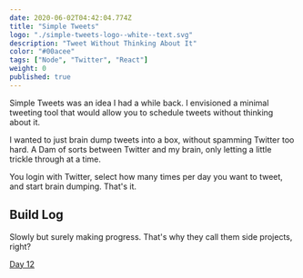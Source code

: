 ```yaml
---
date: 2020-06-02T04:42:04.774Z
title: "Simple Tweets"
logo: "./simple-tweets-logo--white--text.svg"
description: "Tweet Without Thinking About It"
color: "#00acee"
tags: ["Node", "Twitter", "React"]
weight: 0
published: true
---
```


Simple Tweets was an idea I had a while back. I envisioned a minimal tweeting tool that would allow you to schedule tweets without thinking about it.

I wanted to just brain dump tweets into a box, without spamming Twitter too hard. A Dam of sorts between Twitter and my brain, only letting a little trickle through at a time.

You login with Twitter, select how many times per day you want to tweet, and start brain dumping. That's it.

## Build Log

Slowly but surely making progress. That's why they call them side projects, right?

[Day 12](/blog/simple-tweets-build-log/)
